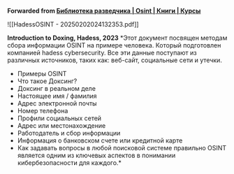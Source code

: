 **Forwarded from [Библиотека разведчика | Osint | Книги | Курсы](https://t.me/books_osint/867)**

![[HadessOSINT - 20250202024132353.pdf]]

**Introduction to Doxing, Hadess, 2023**
*Этот документ посвящен методам сбора информации OSINT на примере человека. Который подготовлен компанией hadess cybersecurity.
Все эти данные поступают из различных источников, таких как: веб-сайт, социальные сети и утечки.
- Примеры OSINT
- Что такое Доксинг?
- Доксинг в реальном деле
- Настоящее имя / фамилия
- Адрес электронной почты
- Номер телефона
- Профили социальных сетей
- Адрес или местонахождение
- Работодатель и сбор информации
- Информация о банковском счете или кредитной карте
- Как задавать вопросы в любой поисковой системе правильно
OSINT является одним из ключевых аспектов в понимании кибербезопасности для каждого.*